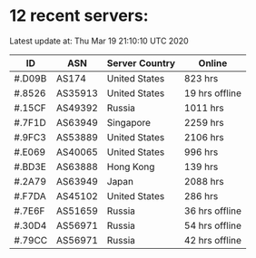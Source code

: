 # 12 recent servers:

Latest update at: Thu Mar 19 21:10:10 UTC 2020

| ID | ASN | Server Country | Online |
| -- | --- | -------------- | ------ |
| #.D09B | AS174 | United States | 823 hrs |
| #.8526 | AS35913 | United States | 19 hrs offline |
| #.15CF | AS49392 | Russia | 1011 hrs |
| #.7F1D | AS63949 | Singapore | 2259 hrs |
| #.9FC3 | AS53889 | United States | 2106 hrs |
| #.E069 | AS40065 | United States | 996 hrs |
| #.BD3E | AS63888 | Hong Kong | 139 hrs |
| #.2A79 | AS63949 | Japan | 2088 hrs |
| #.F7DA | AS45102 | United States | 286 hrs |
| #.7E6F | AS51659 | Russia | 36 hrs offline |
| #.30D4 | AS56971 | Russia | 54 hrs offline |
| #.79CC | AS56971 | Russia | 42 hrs offline |

